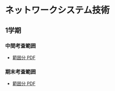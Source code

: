# ネットワークシステム技術
## 1学期
### 中間考査範囲
- [範囲分 PDF](https://drive.google.com/file/d/1c5sYIzAn-hriyQ69gw7uz7AzUl5EFQCR/view?usp=sharing)
### 期末考査範囲
- [範囲分 PDF](https://drive.google.com/file/d/1Vn9LA7fliYZyaQooVG5KdBSu1w8wwYNM/view?usp=sharing)